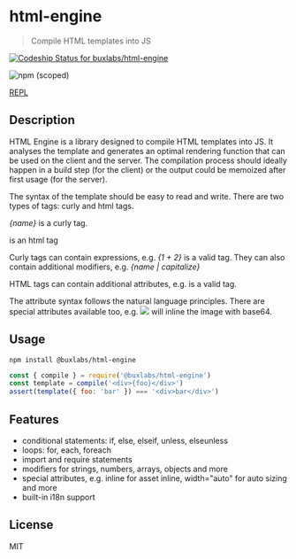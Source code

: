 # html-engine

> Compile HTML templates into JS

[ ![Codeship Status for buxlabs/html-engine](https://img.shields.io/codeship/0f4ad4f0-3059-0136-f8b6-0ef1398f25bc/master.svg)](https://app.codeship.com/projects/288586)

![npm (scoped)](https://img.shields.io/npm/v/@buxlabs/html-engine.svg)

[REPL](https://buxlabs.pl/en/tools/js/html-engine)

## Description

HTML Engine is a library designed to compile HTML templates into JS. It analyses the template and generates an optimal rendering function that can be used on the client and the server. The compilation process should ideally happen in a build step (for the client) or the output could be memoized after first usage (for the server).

The syntax of the template should be easy to read and write. There are two types of tags: curly and html tags.

*{name}* is a curly tag.

*<if>* is an html tag

Curly tags can contain expressions, e.g. *{1 + 2}* is a valid tag.
They can also contain additional modifiers, e.g. *{name | capitalize}*

HTML tags can contain additional attributes, e.g. *<if limit is a number>* is a valid tag.

The attribute syntax follows the natural language principles. There are special attributes available too, e.g. *<img src='./cat.png' inline>* will inline the image with base64.


## Usage

`npm install @buxlabs/html-engine`

```js
const { compile } = require('@buxlabs/html-engine')
const template = compile('<div>{foo}</div>')
assert(template({ foo: 'bar' }) === '<div>bar</div>')
```

## Features

* conditional statements: if, else, elseif, unless, elseunless
* loops: for, each, foreach
* import and require statements
* modifiers for strings, numbers, arrays, objects and more
* special attributes, e.g. inline for asset inline, width="auto" for auto sizing and more
* built-in i18n support

## License

MIT
